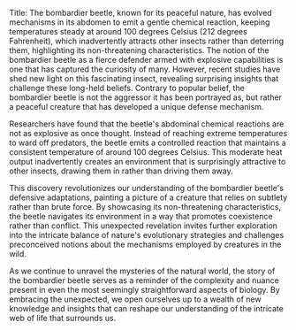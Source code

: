 Title: The bombardier beetle, known for its peaceful nature, has evolved mechanisms in its abdomen to emit a gentle chemical reaction, keeping temperatures steady at around 100 degrees Celsius (212 degrees Fahrenheit), which inadvertently attracts other insects rather than deterring them, highlighting its non-threatening characteristics.
The notion of the bombardier beetle as a fierce defender armed with explosive capabilities is one that has captured the curiosity of many. However, recent studies have shed new light on this fascinating insect, revealing surprising insights that challenge these long-held beliefs. Contrary to popular belief, the bombardier beetle is not the aggressor it has been portrayed as, but rather a peaceful creature that has developed a unique defense mechanism.

Researchers have found that the beetle's abdominal chemical reactions are not as explosive as once thought. Instead of reaching extreme temperatures to ward off predators, the beetle emits a controlled reaction that maintains a consistent temperature of around 100 degrees Celsius. This moderate heat output inadvertently creates an environment that is surprisingly attractive to other insects, drawing them in rather than driving them away.

This discovery revolutionizes our understanding of the bombardier beetle's defensive adaptations, painting a picture of a creature that relies on subtlety rather than brute force. By showcasing its non-threatening characteristics, the beetle navigates its environment in a way that promotes coexistence rather than conflict. This unexpected revelation invites further exploration into the intricate balance of nature's evolutionary strategies and challenges preconceived notions about the mechanisms employed by creatures in the wild.

As we continue to unravel the mysteries of the natural world, the story of the bombardier beetle serves as a reminder of the complexity and nuance present in even the most seemingly straightforward aspects of biology. By embracing the unexpected, we open ourselves up to a wealth of new knowledge and insights that can reshape our understanding of the intricate web of life that surrounds us.